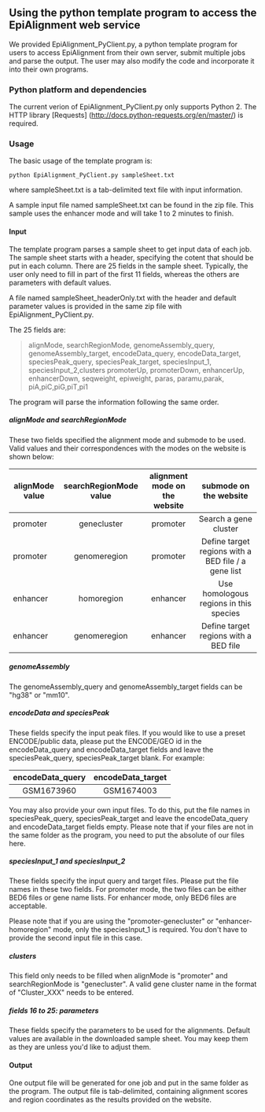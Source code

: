 ## Using the python template program to access the EpiAlignment web service

We provided EpiAlignment_PyClient.py, a python template program for users to access EpiAlignment from their own server, submit multiple jobs and parse the output. The user may also modify the code and incorporate it into their own programs.

### Python platform and dependencies
The current verion of EpiAlignment_PyClient.py only supports Python 2. The HTTP library [Requests] (http://docs.python-requests.org/en/master/) is required.

### Usage
The basic usage of the template program is:

```
python EpiAlignment_PyClient.py sampleSheet.txt
```
where sampleSheet.txt is a tab-delimited text file with input information.

A sample input file named sampleSheet.txt can be found in the zip file. This sample uses the enhancer mode and will take 1 to 2 minutes to finish.

#### Input
The template program parses a sample sheet to get input data of each job. The sample sheet starts with a header, specifying the cotent that should be put in each column. There are 25 fields in the sample sheet. Typically, the user only need to fill in part of the first 11 fields, whereas the others are parameters with default values.

A file named sampleSheet_headerOnly.txt with the header and default parameter values is provided in the same zip file with EpiAlignment\_PyClient.py.

The 25 fields are:
>alignMode, searchRegionMode, genomeAssembly\_query, genomeAssembly\_target,
>encodeData\_query, encodeData\_target, speciesPeak\_query, speciesPeak\_target,
>speciesInput\_1, speciesInput\_2,clusters
>promoterUp, promoterDown, enhancerUp, enhancerDown,
>seqweight, epiweight, paras, paramu,parak,
>piA,piC,piG,piT,pi1

The program will parse the information following the same order.

##### alignMode and searchRegionMode
These two fields specified the alignment mode and submode to be used. Valid values and their correspondences with the modes on the website is shown below:

| alignMode value| searchRegionMode value| alignment mode on the website  | submode on the website |
| --------- |:-----------:| :-----:|:-----:|
| promoter  | genecluster | promoter |Search a gene cluster|
| promoter  | genomeregion| promoter |Define target regions with a BED file / a gene list|
| enhancer  | homoregion  | enhancer |Use homologous regions in this species|
| enhancer  | genomeregion| enhancer | Define target regions with a BED file|

##### genomeAssembly
The genomeAssembly\_query and genomeAssembly\_target fields can be "hg38" or "mm10". 

##### encodeData and speciesPeak
These fields specify the input peak files. If you would like to use a preset ENCODE/public data, please put the ENCODE/GEO id in the encodeData\_query and encodeData\_target fields and leave the speciesPeak\_query, speciesPeak\_target blank. For example: 

| encodeData\_query | encodeData\_target| 
| :---------: |:-----------:| 
| GSM1673960  | GSM1674003 |

You may also provide your own input files. To do this, put the file names in speciesPeak\_query, speciesPeak\_target and leave the encodeData\_query and encodeData\_target fields empty. Please note that if your files are not in the same folder as the program, you need to put the absolute of our files here.

##### speciesInput\_1 and speciesInput\_2
These fields specify the input query and target files. Please put the file names in these two fields. For promoter mode, the two files can be either BED6 files or gene name lists. For enhancer mode, only BED6 files are acceptable. 

Please note that if you are using the "promoter-genecluster" or "enhancer-homoregion" mode, only the speciesInput\_1 is required. You don't have to provide the second input file in this case.

##### clusters
This field only needs to be filled when alignMode is "promoter" and searchRegionMode is "genecluster". A valid gene cluster name in the format of "Cluster_XXX" needs to be entered.

##### fields 16 to 25: parameters
These fields specify the parameters to be used for the alignments. Default values are available in the downloaded sample sheet. You may keep them as they are unless you'd like to adjust them.  

#### Output
One output file will be generated for one job and put in the same folder as the program. The output file is tab-delimited, containing alignment scores and region coordinates as the results provided on the website.

 